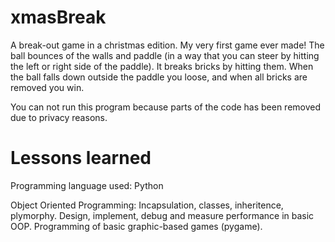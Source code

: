 # xmasBreak
A break-out game in a christmas edition. My very first game ever made! The ball bounces of the walls and paddle (in a way that you can steer by hitting the left or right side of the paddle). It breaks bricks by hitting them. When the ball falls down outside the paddle you loose, and when all bricks are removed you win.

You can not run this program because parts of the code has been removed due to privacy reasons.

# Lessons learned
Programming language used: Python

Object Oriented Programming: Incapsulation, classes, inheritence, plymorphy. Design, implement, debug and measure performance in basic OOP. 
Programming of basic graphic-based games (pygame).

